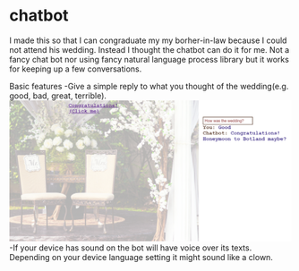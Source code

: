 # chatbot
I made this so that I can congraduate my my borher-in-law because I could not attend his wedding.
Instead I thought the chatbot can do it for me. Not a fancy chat bot nor using fancy natural language process library
but it works for keeping up a few conversations.


Basic features
-Give a simple reply to what you thought of the wedding(e.g. good, bad, great, terrible).
![alt text](https://github.com/Yoloyoda/chatbot/blob/master/Chatbot_Demo1.PNG)
-If your device has sound on the bot will have voice over its texts. Depending on your device language setting
 it might sound like a clown.
